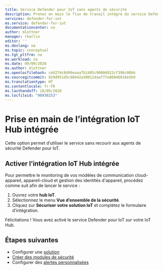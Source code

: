 ```yaml
---
title: Service Defender pour IoT sans agents de sécurité
description: Prenez en main le flux de travail intégré du service Defender pour IoT.
services: defender-for-iot
ms.service: defender-for-iot
documentationcenter: na
author: mlottner
manager: rkarlin
editor: ''
ms.devlang: na
ms.topic: conceptual
ms.tgt_pltfrm: na
ms.workload: na
ms.date: 09/09/2020
ms.author: mlottner
ms.openlocfilehash: c4d27dc8499eaaa7b1485c9008d922cf396c08bb
ms.sourcegitcommit: 829d951d5c90442a38012daaf77e86046018e5b9
ms.translationtype: HT
ms.contentlocale: fr-FR
ms.lasthandoff: 10/09/2020
ms.locfileid: "90930253"
---
```

# <a name="get-started-with-built-in-iot-hub-integration"></a>Prise en main de l’intégration IoT Hub intégrée

Cette option permet d’utiliser le service sans recourir aux agents de sécurité Defender pour IoT.

## <a name="enable-built-in-iot-hub-integration"></a>Activer l’intégration IoT Hub intégrée

Pour permettre le monitoring de vos modèles de communication cloud-appareil, appareil-cloud et gestion des identités d'appareil, procédez comme suit afin de lancer le service :

1. Ouvrez votre **hub IoT**.
1. Sélectionnez le menu **Vue d’ensemble de la sécurité**.
1. Cliquez sur **Sécuriser votre solution IoT** et complétez le formulaire d’intégration.

Félicitations ! Vous avez activé le service Defender pour IoT sur votre IoT Hub.

## <a name="next-steps"></a>Étapes suivantes

- Configurer une [solution](quickstart-configure-your-solution.md)
- [Créer des modules de sécurité](quickstart-create-security-twin.md)
- Configurer des [alertes personnalisées](quickstart-create-custom-alerts.md)
